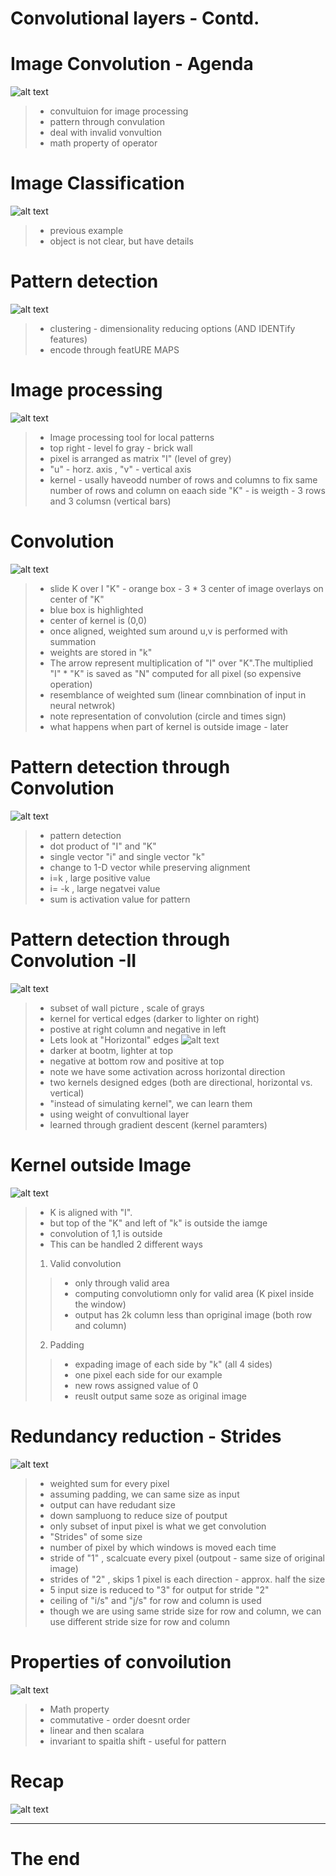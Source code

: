 # Convolutional layers - Contd.

# Image Convolution - Agenda
![alt text](image-8.png)

> - convultuion for image processing
> - pattern through convulation
> - deal with invalid vonvultion
> - math property of operator

# Image Classification
![alt text](image-9.png)

> - previous example
> -  object is not clear, but have details

# Pattern detection
![alt text](image-10.png)

> - clustering - dimensionality reducing options (AND IDENTify features)
> - encode through featURE MAPS


# Image processing
![alt text](image-11.png)

> - Image processing tool for local patterns
> - top right - level fo gray - brick wall
> - pixel is arranged as matrix "I" (level of grey)
> - "u" - horz. axis , "v" - vertical axis
> - kernel - usally haveodd number of rows and columns to fix same number of rows and column on eaach side
> "K"  - is weigth - 3 rows and 3 columsn (vertical bars)
> 

# Convolution
![alt text](image-12.png)

> - slide K over I
> "K" - orange box - 3 * 3
> center of image overlays on center of  "K"
> - blue box is highlighted
> - center of kernel is (0,0)
> - once aligned, weighted sum around u,v is performed with summation
> - weights are stored in "k"
> - The arrow represent multiplication of "I" over "K".The multiplied "I" * "K" is saved as "N"
> computed for all pixel (so expensive operation)
> - resemblance of weighted sum (linear comnbination of input in neural netwrok)
> - note representation of convolution (circle and times sign)
> - what happens when part of kernel is outside image - later

# Pattern detection through Convolution
![alt text](image-13.png)

> - pattern detection
> - dot product of "I" and "K"
> - single vector "i" and single vector "k"
> - change to 1-D vector while preserving alignment
> - i=k , large positive value
> - i= -k , large negatvei value
> - sum is activation value for pattern

# Pattern detection through Convolution -II

![alt text](image-14.png)

> - subset of wall picture , scale of grays
> - kernel for vertical edges (darker to lighter on right)
> - postive at right column and negative in left
> - Lets look at "Horizontal" edges
> ![alt text](image-26.png)
> - darker at bootm, lighter at top
> - negative at bottom row and positive at top
> - note we have some activation across horizontal direction
> - two kernels designed edges (both are directional, horizontal vs. vertical)
> - "instead of simulating kernel", we can learn them
> - using weight of convultional layer
> - learned through gradient descent (kernel paramters)

# Kernel outside Image
![alt text](image-15.png)

> - K is aligned with "I".
> - but top of the "K" and left of "k" is outside the iamge
> - convolution of 1,1 is outside
> - This can be handled 2 different ways
> 1. Valid convolution
> > - only through valid area
> > - computing convolutiomn only for valid area (K pixel inside the window)
> > - output has 2k column less than opriginal image (both row and column)
> 2. Padding
> > - expading image of each side by "k" (all 4 sides)
> > - one pixel each side for our example
> > - new rows assigned value of 0
> > - reuslt output same soze as original image


# Redundancy reduction - Strides
![alt text](image-16.png)

> - weighted sum for every pixel
> - assuming padding, we can same size as input
> - output can have redudant size
> -  down sampluong to reduce size of poutput
> - only subset of input pixel is what we get convolution
> -  "Strides" of some size
> -  number of pixel by which windows is moved each time
> - stride of "1" , scalcuate every pixel (outpout  - same size of original image)
> - strides of "2" , skips 1 pixel is each direction - approx. half the size
> - 5 input size is reduced to "3" for output for stride "2"
> - ceiling of "i/s" and "j/s" for row and column is used
> - though we are using same stride size for row and column, we can use different stride size for row and column

# Properties of convoilution
![alt text](image-17.png)

> - Math property
> - commutative - order doesnt order
> - linear  and then scalara
> - invariant to spaitla shift - useful for pattern

# Recap
![alt text](image-18.png)

---
# The end